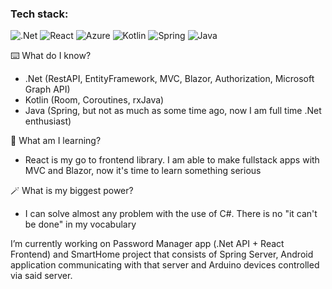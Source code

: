 
### Tech stack: 
![.Net](https://img.shields.io/badge/.NET-512BD4?style=for-the-badge&logo=dotnet&logoColor=white)
![React](https://img.shields.io/badge/React-20232A?style=for-the-badge&logo=react&logoColor=61DAFB)
![Azure](https://img.shields.io/badge/Microsoft_Azure-0089D6?style=for-the-badge&logo=microsoft-azure&logoColor=white)
![Kotlin](https://img.shields.io/badge/Kotlin-0095D5?&style=for-the-badge&logo=kotlin&logoColor=white)
![Spring](https://img.shields.io/badge/Spring-6DB33F?style=for-the-badge&logo=spring&logoColor=white)
![Java](https://img.shields.io/badge/Java-ED8B00?style=for-the-badge&logo=java&logoColor=white)




:keyboard: What do I know? 
- .Net (RestAPI, EntityFramework, MVC, Blazor, Authorization, Microsoft Graph API)
- Kotlin (Room, Coroutines, rxJava)
- Java (Spring, but not as much as some time ago, now I am full time .Net enthusiast)


:book: What am I learning? 
- React is my go to frontend library. I am able to make fullstack apps with MVC and Blazor, now it's time to learn something serious


:magic_wand: What is my biggest power?
- I can solve almost any problem with the use of C#. There is no "it can't be done" in my vocabulary


I’m currently working on Password Manager app (.Net API + React Frontend) and SmartHome project that consists of Spring Server, Android application communicating with that server and Arduino devices controlled via said server.

<!-- 📫 How to reach me: -->


<!--
**Oktawski/Oktawski** is a ✨ _special_ ✨ repository because its `README.md` (this file) appears on your GitHub profile.

Here are some ideas to get you started:
- 👯 I’m looking to collaborate on ...
- 🤔 I’m looking for help with ...
- 💬 Ask me about ...
- 😄 Pronouns: ...
- ⚡ Fun fact: ...
-->
